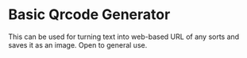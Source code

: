 # Basic Qrcode Generator

This can be used for turning text into web-based URL of any sorts and saves it as an image.
Open to general use.
